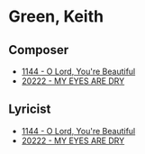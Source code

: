 # Green, Keith

## Composer

- [1144 - O Lord, You're Beautiful](/hymns/1144.md)
- [20222 - MY EYES ARE DRY](/hymns/20222.md)

## Lyricist

- [1144 - O Lord, You're Beautiful](/hymns/1144.md)
- [20222 - MY EYES ARE DRY](/hymns/20222.md)

